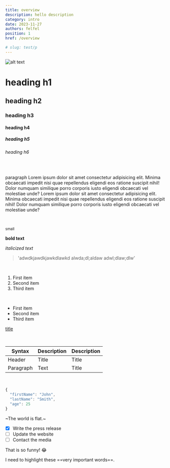 ```yaml
---
title: overview
description: hello description
category: intro
date: 2023-11-27
authors: felfel
position: 1
href: /overview

# slug: test/p
---
```


![alt text](/assets/cover_2.png)

# heading h1

## heading h2

### heading h3

#### heading h4

##### heading h5

###### heading h6



<br>

paragraph Lorem ipsum dolor sit amet consectetur adipisicing elit. Minima obcaecati impedit nisi quae repellendus eligendi eos ratione suscipit nihil! Dolor numquam similique porro corporis iusto eligendi obcaecati vel molestiae unde?
Lorem ipsum dolor sit amet consectetur adipisicing elit. Minima obcaecati impedit nisi quae repellendus eligendi eos ratione suscipit nihil! Dolor numquam similique porro corporis iusto eligendi obcaecati vel molestiae unde?

<br>

<small>small</small>

**bold text**

_italicized text_

> 'adwdkjawdkjawkdlawkd
> alwda;dl;aldaw
> adwl;dlaw;dlw'

<br>

1. First item
2. Second item
3. Third item

<br>

- First item
- Second item
- Third item

[title](https://www.example.com)


<br>

| Syntax    | Description | Description |
| --------- | ----------- | ----------- |
| Header    | Title       | Title       |
| Paragraph | Text        | Title       |

<br>

```js
{
  "firstName": "John",
  "lastName": "Smith",
  "age": 25
}
```


~The world is flat.~

- [x] Write the press release 
- [ ] Update the website
- [ ] Contact the media

That is so funny! :joy:

I need to highlight these ==very important words==.
